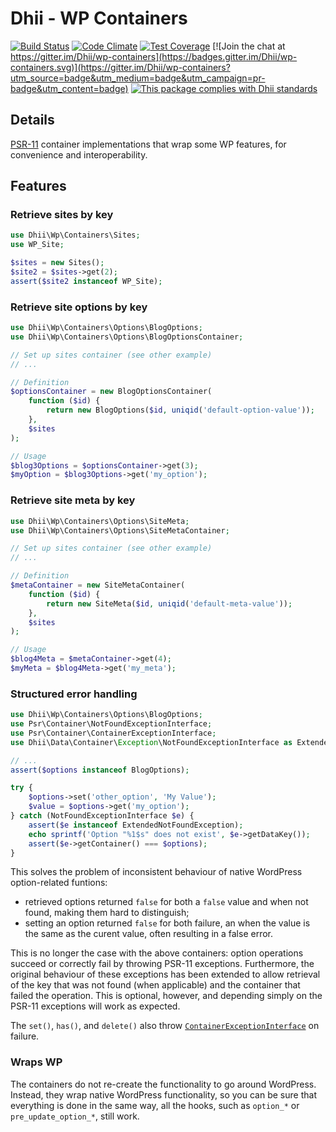 # Dhii - WP Containers

[![Build Status](https://travis-ci.org/Dhii/wp-containers.svg?branch=develop)](https://travis-ci.org/Dhii/wp-containers)
[![Code Climate](https://codeclimate.com/github/Dhii/wp-containers/badges/gpa.svg)](https://codeclimate.com/github/Dhii/wp-containers)
[![Test Coverage](https://codeclimate.com/github/Dhii/wp-containers/badges/coverage.svg)](https://codeclimate.com/github/Dhii/wp-containers/coverage)
[![Join the chat at https://gitter.im/Dhii/wp-containers](https://badges.gitter.im/Dhii/wp-containers.svg)](https://gitter.im/Dhii/wp-containers?utm_source=badge&utm_medium=badge&utm_campaign=pr-badge&utm_content=badge)
[![This package complies with Dhii standards](https://img.shields.io/badge/Dhii-Compliant-green.svg?style=flat-square)][Dhii]

## Details
[PSR-11][] container implementations that wrap some WP features, for convenience and interoperability.

## Features
### Retrieve sites by key

```php
use Dhii\Wp\Containers\Sites;
use WP_Site;

$sites = new Sites();
$site2 = $sites->get(2);
assert($site2 instanceof WP_Site);
```

### Retrieve site options by key

```php
use Dhii\Wp\Containers\Options\BlogOptions;
use Dhii\Wp\Containers\Options\BlogOptionsContainer;

// Set up sites container (see other example)
// ...

// Definition
$optionsContainer = new BlogOptionsContainer(
    function ($id) {
        return new BlogOptions($id, uniqid('default-option-value'));
    },
    $sites
);

// Usage
$blog3Options = $optionsContainer->get(3);
$myOption = $blog3Options->get('my_option');
```
    
### Retrieve site meta by key

```php
use Dhii\Wp\Containers\Options\SiteMeta;
use Dhii\Wp\Containers\Options\SiteMetaContainer;

// Set up sites container (see other example)
// ...

// Definition
$metaContainer = new SiteMetaContainer(
    function ($id) {
        return new SiteMeta($id, uniqid('default-meta-value'));
    },
    $sites
);

// Usage
$blog4Meta = $metaContainer->get(4);
$myMeta = $blog4Meta->get('my_meta');
```
    
### Structured error handling

```php
use Dhii\Wp\Containers\Options\BlogOptions;
use Psr\Container\NotFoundExceptionInterface;
use Psr\Container\ContainerExceptionInterface;
use Dhii\Data\Container\Exception\NotFoundExceptionInterface as ExtendedNotFoundException;

// ...
assert($options instanceof BlogOptions);

try {
    $options->set('other_option', 'My Value');
    $value = $options->get('my_option');
} catch (NotFoundExceptionInterface $e) {
    assert($e instanceof ExtendedNotFoundException);
    echo sprintf('Option "%1$s" does not exist', $e->getDataKey());
    assert($e->getContainer() === $options);
}
```

This solves the problem of inconsistent behaviour of native WordPress option-related funtions:

* retrieved options returned `false` for both a `false` value and when not found, making them hard to distinguish;
* setting an option returned `false` for both failure, an when the value is the same as the curent value, often
resulting in a false error.

This is no longer the case with the above containers: option operations succeed or correctly fail
by throwing PSR-11 exceptions. Furthermore, the original behaviour of these exceptions has been
extended to allow retrieval of the key that was not found (when applicable) and the container that failed
the operation. This is optional, however, and depending simply on the PSR-11 exceptions will work as expected.

The `set()`, `has()`, and `delete()` also throw [`ContainerExceptionInterface`][] on failure.

### Wraps WP

The containers do not re-create the functionality to go around WordPress. Instead, they wrap native WordPress functionality,
so you can be sure that everything is done in the same way, all the hooks, such as `option_*` or `pre_update_option_*`, still work.

[Dhii]: https://github.com/Dhii/dhii
[PSR-11]: https://github.com/php-fig/fig-standards/blob/master/accepted/PSR-11-container.md
[`ContainerExceptionInterface`]: https://github.com/Dhii/data-container-interface/blob/develop/src/Exception/ContainerExceptionInterface.php#L14
